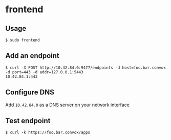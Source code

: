 # frontend

## Usage

    $ sudo frontend

## Add an endpoint

    $ curl -X POST http://10.42.84.0:9477/endpoints -d host=foo.bar.convox -d port=443 -d addr=127.0.0.1:5443
    10.42.84.1:443

## Configure DNS

Add `10.42.84.0` as a DNS server on your network interface

## Test endpoint

    $ curl -k https://foo.bar.convox/apps
